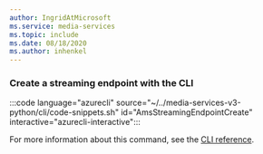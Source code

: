 ```yaml
---
author: IngridAtMicrosoft
ms.service: media-services 
ms.topic: include
ms.date: 08/18/2020
ms.author: inhenkel
---
```


### Create a streaming endpoint with the CLI

:::code language="azurecli" source="~/../media-services-v3-python/cli/code-snippets.sh" id="AmsStreamingEndpointCreate" interactive="azurecli-interactive":::

For more information about this command, see the [CLI reference](/cli/azure/ams/streaming-endpoint?view=azure-cli-latest#az-ams-streaming-endpoint-create).
